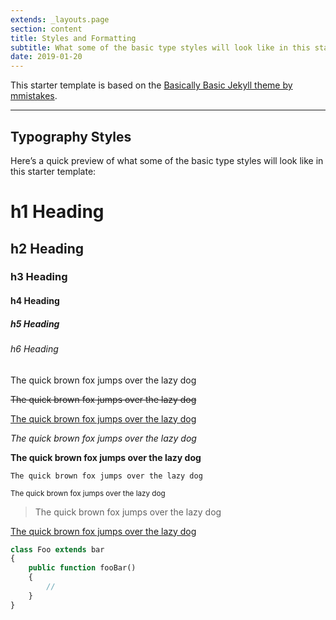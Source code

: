 ```yaml
---
extends: _layouts.page
section: content
title: Styles and Formatting
subtitle: What some of the basic type styles will look like in this starter template
date: 2019-01-20
---
```


This starter template is based on the [Basically Basic Jekyll theme by mmistakes](https://github.com/mmistakes/jekyll-theme-basically-basic).

---

## Typography Styles

Here’s a quick preview of what some of the basic type styles will look like in this starter template:

# h1 Heading
## h2 Heading
### h3 Heading
#### h4 Heading
##### h5 Heading
###### h6 Heading

The quick brown fox jumps over the lazy dog

<s>The quick brown fox jumps over the lazy dog</s>

<u>The quick brown fox jumps over the lazy dog</u>

_The quick brown fox jumps over the lazy dog_

**The quick brown fox jumps over the lazy dog**

`The quick brown fox jumps over the lazy dog`

<small>The quick brown fox jumps over the lazy dog</small>

> The quick brown fox jumps over the lazy dog

[The quick brown fox jumps over the lazy dog](#)

```php
class Foo extends bar
{
    public function fooBar()
    {
        //
    }
}
```
